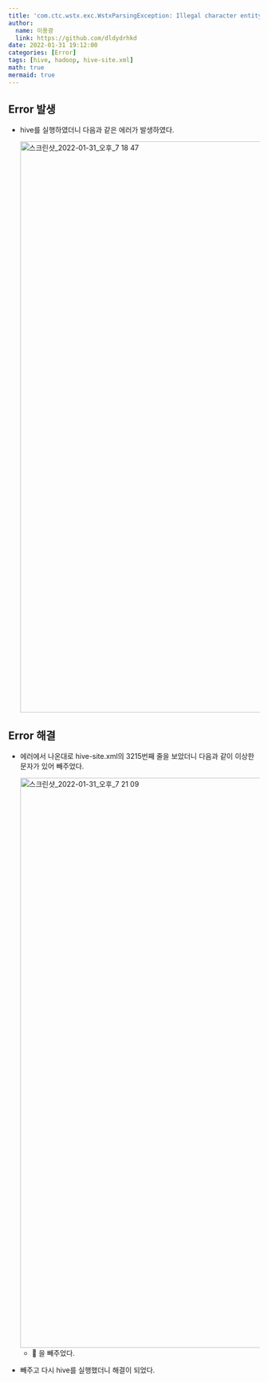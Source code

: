 ```yaml
---
title: 'com.ctc.wstx.exc.WstxParsingException: Illegal character entity: expansion character'
author:
  name: 이용광
  link: https://github.com/dldydrhkd
date: 2022-01-31 19:12:00
categories: [Error]
tags: [hive, hadoop, hive-site.xml]
math: true
mermaid: true
---
```


## Error 발생

- hive를 실행하였더니 다음과 같은 에러가 발생하였다.
    
    <img width="1145" alt="스크린샷_2022-01-31_오후_7 18 47" src="https://user-images.githubusercontent.com/48857296/160731546-afc39426-787e-4793-990f-771c2a633d84.png">
    

## Error 해결

- 에러에서 나온대로 hive-site.xml의 3215번째 줄을 보았더니 다음과 같이 이상한 문자가 있어 빼주었다.
    
    <img width="1143" alt="스크린샷_2022-01-31_오후_7 21 09" src="https://user-images.githubusercontent.com/48857296/160731557-1dc0e7ac-d08f-4b90-8eb5-6d3e6260cb05.png">
    
    - &#8; 을 빼주었다.
- 빼주고 다시 hive를 실행했더니 해결이 되었다.
